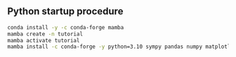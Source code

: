 ## Python startup procedure

```bash
conda install -y -c conda-forge mamba
mamba create -n tutorial
mamba activate tutorial
mamba install -c conda-forge -y python=3.10 sympy pandas numpy matplotlib numba notebook jupyterlab=3 ipywidgets

```

